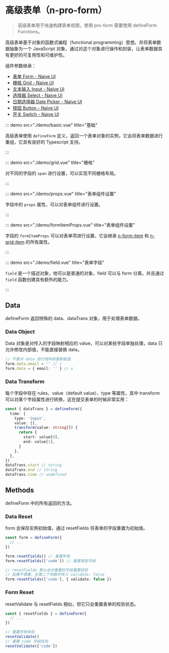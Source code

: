 # 高级表单（n-pro-form）

> 高级表单用于快速构建表单视图，使用 pro-form 需要使用 defineForm Functions。

高级表单基于对象的函数式编程（functional programming）思想。并将表单数据抽象为一个 JavaScript 对象，通过对这个对象进行操作和封装，让表单数据具有更好的可复用性和可维护性。

<!-- demo -->

组件参数继承：

- [表单 Form - Naive UI](https://www.naiveui.com/zh-CN/light/components/form)
- [栅格 Grid - Naive UI](https://www.naiveui.com/zh-CN/light/components/grid)
- [文本输入 Input - Naive UI](https://www.naiveui.com/zh-CN/light/components/input)
- [选择器 Select - Naive UI](https://www.naiveui.com/zh-CN/light/components/select)
- [日期选择器 Date Picker - Naive UI](https://www.naiveui.com/zh-CN/light/components/date-picker)
- [按钮 Button - Naive UI](https://www.naiveui.com/zh-CN/os-theme/components/button)
- [开关 Switch - Naive UI](https://www.naiveui.com/zh-CN/light/components/switch)

::: demo src="./demo/basic.vue" title="基础"

高级表单使用 `defineForm` 定义，返回一个表单对象的实例，它会将表单数据进行重组，它具有良好的 Typescript 支持。

:::


::: demo src="./demo/grid.vue" title="栅格"

对不同的字段的 `span` 进行设置，可以实现不同栅格布局。

:::

::: demo src="./demo/props.vue" title="表单组件设置"

字段中的 `props` 属性，可以对表单组件进行设置。

:::


::: demo src="./demo/formItemProps.vue" title="表单组件设置"

字段的 `formItemProps` 可以对表单项进行设置，它会继承 [n-form-item](https://www.naiveui.com/zh-CN/os-theme/components/form#FormItem-Props) 和 [n-grid-item](https://www.naiveui.com/zh-CN/os-theme/components/grid#GridItem-Props) 的所有属性。

:::

::: demo src="./demo/field.vue" title="表单字段"

`field` 是一个描述对象，他可以是普通的对象，field 可以与 form 分离，并且通过 `field` 函数创建具有额外的能力。

:::


## Data

defineForm 返回特殊的 data、dataTrans 对象，用于处理表单数据。

### Data Object

Data 对象是对传入的字段映射相应的 value，可以对某些字段单独处理，data 只允许修改内部值，不能直接替换 data。

```ts
// 不要对 data 进行结构和重新赋值
form.data.email = '' // √
form.data = { email: '' } // x
```

### Data Transform

每个字段中存在 rules、value（default value）、type 等属性，其中 transform 可以对某个字段属性进行转换，这在提交表单的时候非常实用：

```ts
const { dataTrans } = defineForm({
  time: {
    type: 'input',
    value: [],
    transform(value: string[]) {
      return {
        start: value[0],
        end: value[1],
      }
    },
  },
})
dataTrans.start // string
dataTrans.end // string
dataTrans.time // undefined
```

## Methods

defineForm 中的所有返回的方法。

### Data Reset

form 会保存实例初始值，通过 resetFields 将表单的字段重置为初始值。

```ts
const form = defineForm({
  // ...
})

form.resetFields() // 重置所有
form.resetFields(['code']) // 重置某些字段

// resetFields 默认会对重置的字段重置校验
// 如果不需要，在第二个参数中传入 validate: false
form.resetFields(['code'], { validate: false })
```

### Form Reset

resetValidate 与 resetFields 相似，但它只会重置表单的校验状态。

```ts
const { resetFields } = defineForm({
  // ...
})

// 重置所有校验
resetValidate()
// 重置 code 字段校验
resetValidate(['code'])
```

